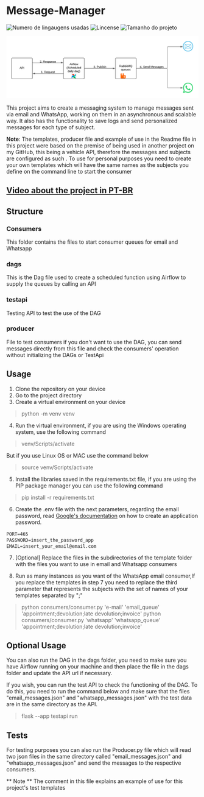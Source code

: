# Message-Manager

![Numero de lingaugens usadas](https://img.shields.io/github/languages/count/MatheusSC017/Message-Manager)
![Lincense](https://img.shields.io/github/license/MatheusSC017/Message-Manager)
![Tamanho do projeto](https://img.shields.io/github/languages/code-size/MatheusSC017/Message-Manager)

![Diagram](documentation/diagram.png)

This project aims to create a messaging system to manage messages sent via email and WhatsApp, working on them in an asynchronous and scalable way. It also has the functionality to save logs and send personalized messages for each type of subject.

**Note**: The templates, producer file and example of use in the Readme file in this project were based on the premise of being used in another project on my GitHub, this being a vehicle API, therefore the messages and subjects are configured as such . To use for personal purposes you need to create your own templates which will have the same names as the subjects you define on the command line to start the consumer
## [Video about the project in PT-BR](https://share.vidyard.com/watch/YzRf1mSsK6e97Ddvq7iPs1?)

## Structure
### Consumers
This folder contains the files to start consumer queues for email and Whatsapp

### dags
This is the Dag file used to create a scheduled function using Airflow to supply the queues by calling an API

### testapi
Testing API to test the use of the DAG

### producer
File to test consumers if you don't want to use the DAG, you can send messages directly from this file and check the consumers' operation without initializing the DAGs or TestApi

## Usage
1. Clone the repository on your device
2. Go to the project directory
3. Create a virtual environment on your device
> python -m venv venv 

4. Run the virtual environment, if you are using the Windows operating system, use the following command
> venv/Scripts/activate

But if you use Linux OS or MAC use the command below
> source venv/Scripts/activate

5. Install the libraries saved in the requirements.txt file, if you are using the PIP package manager you can use the following command
> pip install -r requirements.txt

6. Create the .env file with the next parameters, regarding the email password, read [Google's documentation](https://support.google.com/mail/answer/185833?hl=en) on how to create an application password.
```
PORT=465
PASSWORD=insert_the_password_app
EMAIL=insert_your_email@email.com
```

7. [Optional] Replace the files in the subdirectories of the template folder with the files you want to use in email and Whatsapp consumers

8. Run as many instances as you want of the WhatsApp email consumer,If you replace the templates in step 7 you need to replace the third parameter that represents the subjects with the set of names of your templates separated by ";"
> python consumers/consumer.py 'e-mail' 'email_queue' 'appointment;devolution;late devolution;invoice'
> python consumers/consumer.py 'whatsapp' 'whatsapp_queue' 'appointment;devolution;late devolution;invoice'

## Optional Usage
You can also run the DAG in the dags folder, you need to make sure you have Airflow running on your machine and then place the file in the dags folder and update the API url if necessary.

If you wish, you can run the test API to check the functioning of the DAG. To do this, you need to run the command below and make sure that the files "email_messages.json" and "whatsapp_messages.json" with the test data are in the same directory as the API.
> flask --app testapi run

## Tests
For testing purposes you can also run the Producer.py file which will read two json files in the same directory called "email_messages.json" and "whatsapp_messages.json" and send the messages to the respective consumers.

** Note ** The comment in this file explains an example of use for this project's test templates

